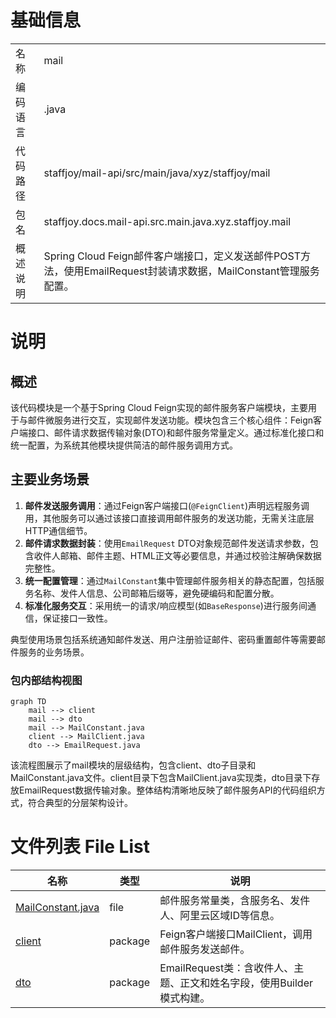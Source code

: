# 基础信息

|      |      |
|------|------|
| 名称 | mail |
| 编码语言 | .java |
| 代码路径 | staffjoy/mail-api/src/main/java/xyz/staffjoy/mail |
| 包名 | staffjoy.docs.mail-api.src.main.java.xyz.staffjoy.mail |
| 概述说明 | Spring Cloud Feign邮件客户端接口，定义发送邮件POST方法，使用EmailRequest封装请求数据，MailConstant管理服务配置。 |

# 说明

## 概述
该代码模块是一个基于Spring Cloud Feign实现的邮件服务客户端模块，主要用于与邮件微服务进行交互，实现邮件发送功能。模块包含三个核心组件：Feign客户端接口、邮件请求数据传输对象(DTO)和邮件服务常量定义。通过标准化接口和统一配置，为系统其他模块提供简洁的邮件服务调用方式。

## 主要业务场景
1. **邮件发送服务调用**：通过Feign客户端接口(`@FeignClient`)声明远程服务调用，其他服务可以通过该接口直接调用邮件服务的发送功能，无需关注底层HTTP通信细节。
2. **邮件请求数据封装**：使用`EmailRequest` DTO对象规范邮件发送请求参数，包含收件人邮箱、邮件主题、HTML正文等必要信息，并通过校验注解确保数据完整性。
3. **统一配置管理**：通过`MailConstant`集中管理邮件服务相关的静态配置，包括服务名称、发件人信息、公司邮箱后缀等，避免硬编码和配置分散。
4. **标准化服务交互**：采用统一的请求/响应模型(如`BaseResponse`)进行服务间通信，保证接口一致性。

典型使用场景包括系统通知邮件发送、用户注册验证邮件、密码重置邮件等需要邮件服务的业务场景。


### 包内部结构视图

```mermaid
graph TD
    mail --> client
    mail --> dto
    mail --> MailConstant.java
    client --> MailClient.java
    dto --> EmailRequest.java
```

该流程图展示了mail模块的层级结构，包含client、dto子目录和MailConstant.java文件。client目录下包含MailClient.java实现类，dto目录下存放EmailRequest数据传输对象。整体结构清晰地反映了邮件服务API的代码组织方式，符合典型的分层架构设计。

# 文件列表 File List

| 名称   | 类型  | 说明 |
|-------|------|-------------|
| [MailConstant.java](MailConstant.md) | file | 邮件服务常量类，含服务名、发件人、阿里云区域ID等信息。 |
| [client](client/_module.md) | package | Feign客户端接口MailClient，调用邮件服务发送邮件。 |
| [dto](dto/_module.md) | package | EmailRequest类：含收件人、主题、正文和姓名字段，使用Builder模式构建。 |


